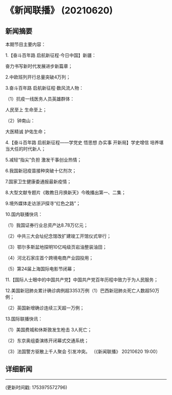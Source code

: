 # 《新闻联播》 (20210620)

## 新闻摘要

本期节目主要内容：


1.【奋斗百年路 启航新征程·今日中国】新疆：

奋力书写新时代发展进步新篇章；


2.中欧班列开行总量突破4万列；


3.奋斗百年路 启航新征程·数风流人物：


（1）抗疫一线医务人员英雄群体：

人民至上 生命至上；


（2）钟南山：

大医精诚 护佑生命；


4.【奋斗百年路 启航新征程——学党史 悟思想 办实事 开新局】学史增信 培养堪当大任的时代新人；


5.减轻“指尖”负担 激发干事创业热情；


6.我国新冠疫苗接种突破十亿剂次；


7.国家卫生健康委通报最新疫情；


8.大型文献专题片《敢教日月换新天》今晚播出第一、二集；


9.境外媒体走访浙沪探寻“红色之路”；


10.国内联播快讯：


（1）我国证券行业总资产达8.78万亿元；


（2）中共三大会址纪念馆改扩建竣工开馆仪式举行；


（3）鄂尔多斯盆地探明10亿吨级页岩油整装油田；


（4）河北石家庄首个跨境电商产业园投用；


（5）第24届上海国际电影节闭幕；


11.【国际人士眼中的中国共产党】中国共产党百年历程中致力于为人民服务；


12.美国新冠肺炎累计确诊病例超3353万例（1）巴西新冠肺炎死亡人数超50万例；

（2）英国新增确诊连续三天超一万例；


13.国际联播快讯：


（1）美国费城和休斯敦发生枪击 3人死亡；


（2）东京奥组委演练开闭幕式交通系统；


（3）法国警方驱散上千人聚会 引发冲突。
（《新闻联播》 20210620 19:00）

## 详细新闻

---

(更新时间戳: 1753975572796)

